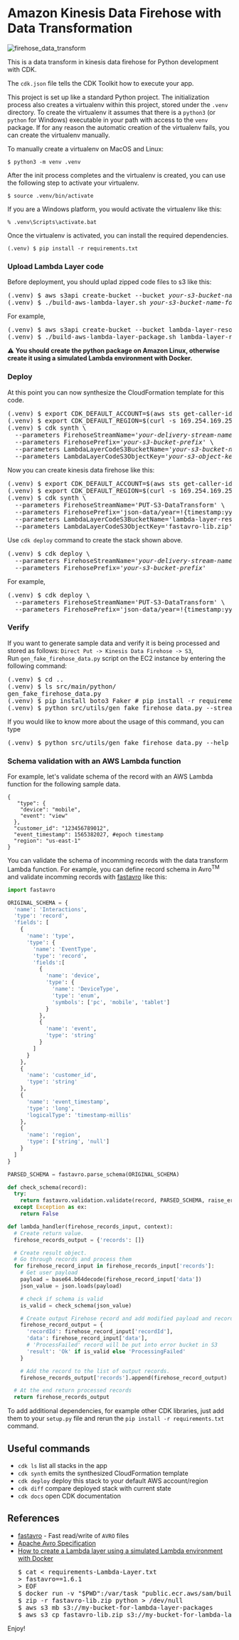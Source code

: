 # Amazon Kinesis Data Firehose with Data Transformation

![firehose_data_transform](./firehose_data_transform.svg)

This is a data transform in kinesis data firehose for Python development with CDK.

The `cdk.json` file tells the CDK Toolkit how to execute your app.

This project is set up like a standard Python project.  The initialization
process also creates a virtualenv within this project, stored under the `.venv`
directory.  To create the virtualenv it assumes that there is a `python3`
(or `python` for Windows) executable in your path with access to the `venv`
package. If for any reason the automatic creation of the virtualenv fails,
you can create the virtualenv manually.

To manually create a virtualenv on MacOS and Linux:

```
$ python3 -m venv .venv
```

After the init process completes and the virtualenv is created, you can use the following
step to activate your virtualenv.

```
$ source .venv/bin/activate
```

If you are a Windows platform, you would activate the virtualenv like this:

```
% .venv\Scripts\activate.bat
```

Once the virtualenv is activated, you can install the required dependencies.

```
(.venv) $ pip install -r requirements.txt
```

### Upload Lambda Layer code

Before deployment, you should uplad zipped code files to s3 like this:
<pre>
(.venv) $ aws s3api create-bucket --bucket <i>your-s3-bucket-name-for-lambda-layer-code</i> --region <i>region-name</i>
(.venv) $ ./build-aws-lambda-layer.sh <i>your-s3-bucket-name-for-lambda-layer-code</i>
</pre>

For example,
<pre>
(.venv) $ aws s3api create-bucket --bucket lambda-layer-resources --region us-east-1
(.venv) $ ./build-aws-lambda-layer-package.sh lambda-layer-resources
</pre>

:warning: **You should create the python package on Amazon Linux, otherwise create it using a simulated Lambda environment with Docker.**

### Deploy

At this point you can now synthesize the CloudFormation template for this code.

<pre>
(.venv) $ export CDK_DEFAULT_ACCOUNT=$(aws sts get-caller-identity --query Account --output text)
(.venv) $ export CDK_DEFAULT_REGION=$(curl -s 169.254.169.254/latest/dynamic/instance-identity/document | jq -r .region)
(.venv) $ cdk synth \
  --parameters FirehoseStreamName=<i>'your-delivery-stream-name'</i> \
  --parameters FirehosePrefix=<i>'your-s3-bucket-prefix'</i> \
  --parameters LambdaLayerCodeS3BucketName=<i>'your-s3-bucket-name-for-lambda-layer-code'</i> \
  --parameters LambdaLayerCodeS3ObjectKey=<i>'your-s3-object-key-for-lambda-layer-code'</i>
</pre>

Now you can create kinesis data firehose like this:

<pre>
(.venv) $ export CDK_DEFAULT_ACCOUNT=$(aws sts get-caller-identity --query Account --output text)
(.venv) $ export CDK_DEFAULT_REGION=$(curl -s 169.254.169.254/latest/dynamic/instance-identity/document | jq -r .region)
(.venv) $ cdk synth \
  --parameters FirehoseStreamName='PUT-S3-DataTransform' \
  --parameters FirehosePrefix='json-data/year=!{timestamp:yyyy}/month=!{timestamp:MM}/day=!{timestamp:dd}/hour=!{timestamp:HH}/' \
  --parameters LambdaLayerCodeS3BucketName='lambda-layer-resources' \
  --parameters LambdaLayerCodeS3ObjectKey='fastavro-lib.zip'
</pre>

Use `cdk deploy` command to create the stack shown above.

<pre>
(.venv) $ cdk deploy \
  --parameters FirehoseStreamName=<i>'your-delivery-stream-name'</i> \
  --parameters FirehosePrefix=<i>'your-s3-bucket-prefix'</i>
</pre>

For example,
<pre>
(.venv) $ cdk deploy \
  --parameters FirehoseStreamName='PUT-S3-DataTransform' \
  --parameters FirehosePrefix='json-data/year=!{timestamp:yyyy}/month=!{timestamp:MM}/day=!{timestamp:dd}/hour=!{timestamp:HH}/'
</pre>

### Verify

If you want to generate sample data and verify it is being processed and stored as follows: `Direct Put -> Kinesis Data Firehose -> S3`, <br/>
Run `gen_fake_firehose_data.py` script on the EC2 instance by entering the following command:

<pre>
(.venv) $ cd ..
(.venv) $ ls src/main/python/
gen_fake_firehose_data.py
(.venv) $ pip install boto3 Faker # pip install -r requirements.txt
(.venv) $ python src/utils/gen_fake_firehose_data.py --stream-name <i>'your-delivery-stream-name'</i> --max-count -1
</pre>

If you would like to know more about the usage of this command, you can type

<pre>
(.venv) $ python src/utils/gen_fake_firehose_data.py --help
</pre>

### Schema validation with an AWS Lambda function

For example, let's validate schema of the record with an AWS Lambda function for the following sample data.

```
{  
   "type": {  
    "device": "mobile",  
    "event": "view" 
  },  
  "customer_id": "123456789012",  
  "event_timestamp": 1565382027, #epoch timestamp  
  "region": "us-east-1"  
}
```

You can validate the schema of incomming records with the data transform Lambda function.
For example, you can define record schema in Avro<sup>TM</sup> and validate incomming records with [fastavro](https://fastavro.readthedocs.io/) like this:

```python
import fastavro

ORIGINAL_SCHEMA = {
  'name': 'Interactions',
  'type': 'record',
  'fields': [
    {
      'name': 'type',
      'type': {
        'name': 'EventType',
        'type': 'record',
        'fields':[
          {
            'name': 'device',
            'type': {
              'name': 'DeviceType',
              'type': 'enum',
              'symbols': ['pc', 'mobile', 'tablet']
            }
          },
          {
            'name': 'event',
            'type': 'string'
          }
        ]
      }
    },
    {
      'name': 'customer_id',
      'type': 'string'
    },
    {
      'name': 'event_timestamp',
      'type': 'long',
      'logicalType': 'timestamp-millis'
    },
    {
      'name': 'region',
      'type': ['string', 'null']
    }
  ]
}

PARSED_SCHEMA = fastavro.parse_schema(ORIGINAL_SCHEMA)

def check_schema(record):
  try:
    return fastavro.validation.validate(record, PARSED_SCHEMA, raise_errors=False)
  except Exception as ex:
    return False

def lambda_handler(firehose_records_input, context):
  # Create return value.
  firehose_records_output = {'records': []}

  # Create result object.
  # Go through records and process them
  for firehose_record_input in firehose_records_input['records']:
    # Get user payload
    payload = base64.b64decode(firehose_record_input['data'])
    json_value = json.loads(payload)

    # check if schema is valid
    is_valid = check_schema(json_value)

    # Create output Firehose record and add modified payload and record ID to it.
    firehose_record_output = {
      'recordId': firehose_record_input['recordId'],
      'data': firehose_record_input['data'],
      # 'ProcessFailed' record will be put into error bucket in S3
      'result': 'Ok' if is_valid else 'ProcessingFailed'
    }

    # Add the record to the list of output records.
    firehose_records_output['records'].append(firehose_record_output)

  # At the end return processed records
  return firehose_records_output
```

To add additional dependencies, for example other CDK libraries, just add
them to your `setup.py` file and rerun the `pip install -r requirements.txt`
command.

## Useful commands

 * `cdk ls`          list all stacks in the app
 * `cdk synth`       emits the synthesized CloudFormation template
 * `cdk deploy`      deploy this stack to your default AWS account/region
 * `cdk diff`        compare deployed stack with current state
 * `cdk docs`        open CDK documentation

## References

 * [fastavro](https://fastavro.readthedocs.io/) - Fast read/write of `AVRO` files
 * [Apache Avro Specification](https://avro.apache.org/docs/current/spec.html)
 * [How to create a Lambda layer using a simulated Lambda environment with Docker](https://aws.amazon.com/premiumsupport/knowledge-center/lambda-layer-simulated-docker/)
   <pre>
   $ cat <<EOF > requirements-Lambda-Layer.txt
   > fastavro==1.6.1
   > EOF
   $ docker run -v "$PWD":/var/task "public.ecr.aws/sam/build-python3.9" /bin/sh -c "pip install -r requirements-Lambda-Layer.txt -t python/lib/python3.9/site-packages/; exit"
   $ zip -r fastavro-lib.zip python > /dev/null
   $ aws s3 mb s3://my-bucket-for-lambda-layer-packages
   $ aws s3 cp fastavro-lib.zip s3://my-bucket-for-lambda-layer-packages/var/
   </pre>

Enjoy!
